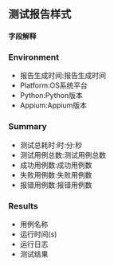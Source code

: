 ## 测试报告样式

#### 字段解释

### Environment
* 报告生成时间:报告生成时间
* Platform:OS系统平台
* Python:Python版本
* Appium:Appium版本

### Summary
* 测试总耗时:时:分:秒
* 测试用例总数:测试用例总数
* 成功用例数:成功用例数
* 失败用例数:失败用例数
* 报错用例数:报错用例数

### Results
* 用例名称
* 运行时间(s)
* 运行日志
* 测试结果